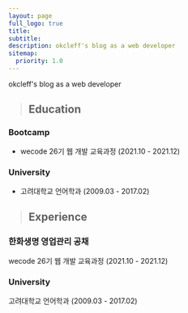 ```yaml
---
layout: page
full_logo: true
title:
subtitle:
description: okcleff's blog as a web developer
sitemap:
  priority: 1.0
---
```


<p class="describe-text">okcleff's blog as a web developer</p>

> ## Education

### Bootcamp

- wecode 26기 웹 개발 교육과정 (2021.10 - 2021.12)

### University

- 고려대학교 언어학과 (2009.03 - 2017.02)

> ## Experience

### 한화생명 영업관리 공채

wecode 26기 웹 개발 교육과정 (2021.10 - 2021.12)

### University

고려대학교 언어학과 (2009.03 - 2017.02)

<!-- This is the index page, describe yourself in few sentences here. Perhaps talk about what you do for living and what you do in your free time. Maybe even leave an [email@address.com](#) or a link to your [resume](#).

Pudhina Fresh is free and open-source. Checkout [Pudhina Fresh](https://github.com/ritijjain/pudhina-fresh). -->

<br>
<br>
<br>
<br>
<br>
<br>
<br>
